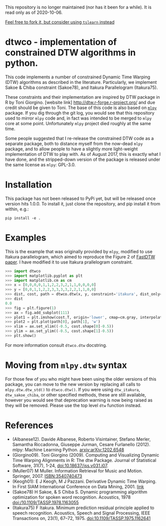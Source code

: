 This repository is no longer maintained (nor has it been for a while). It is read only as of 2020-10-06.

[Feel free to fork it, but consider using `tslearn` instead](https://tslearn.readthedocs.io/en/stable/user_guide/dtw.html?highlight=sakoe%20chiba#additional-constraints)

# dtwco - implementation of constrained DTW algorithms in python.

This code implements a number of constrained Dynamic Time Warping (DTW) algorithms as described in the literature.
Particularly, we implement Sakoe & Chiba constraint (Sakoe78), and Itakura Parallelogram (Itakura75).

These constraints and their implementation are inspired by DTW package in R by Toni Giorgino. [website link] http://dtw.r-forge.r-project.org/ and due credit should be given to Toni. The base of this code is also based on [`mlpy`](http://mlpy.sourceforge.net) package. If you dig through the git log, you would see that this repository used to mirror `mlpy` code and, in fact was intended to be merged to `mlpy` core at some point. Unfortunately `mlpy` project died roughly at the same time. 

Some people suggested that I re-release the constrained DTW code as a separate package, both to distance myself from the now-dead `mlpy` package, and to allow people to have a slightly more light-weight implementation of DTW to play with. As of August 2017, this is exactly what I have done, and the stripped-down version of the package is released under the same license as `mlpy`: GPL-3.0.

# Installation

This package has not been released to PyPi yet, but will be released once version hits 1.0.0.
To install it, just clone the repository, and pip install it from within, e.g.:
```
pip install -e .
```

# Examples

This is the example that was originally provided by `mlpy`, modified to use Itakura parallelogram,
which aimed to reproduce the Figure 2 of [FastDTW paper](https://dl.acm.org/citation.cfm?id=1367993). 
I have modified it to use Itakura prallelogram constraint.

```python
>>> import dtwco
>>> import matplotlib.pyplot as plt
>>> import matplotlib.cm as cm
>>> x = [0,0,0,0,1,1,2,2,3,2,1,1,0,0,0,0]
>>> y = [0,0,1,1,2,2,3,3,3,3,2,2,1,1,0,0]
>>> dist, cost, path = dtwco.dtw(x, y, constraint='itakura', dist_only=False)
>>> dist
0.0
>>> fig = plt.figure(1)
>>> ax = fig.add_subplot(111)
>>> plot1 = plt.imshow(cost.T, origin='lower', cmap=cm.gray, interpolation='nearest')
>>> plot2 = plt.plot(path[0], path[1], 'w')
>>> xlim = ax.set_xlim((-0.5, cost.shape[0]-0.5))
>>> ylim = ax.set_ylim((-0.5, cost.shape[1]-0.5))
>>> plt.show()
```

For more information consult `dtwco.dtw` docstring.

# Moving from `mlpy.dtw` syntax

For those few of you who might have been using the older versions of this package, you can move to the new version by replacing all calls to `mlpy.dtw.dtw_std()` to `dtwco.dtw()`. If you were using `dtw_itakura`, `dtw_sakoe_chiba`, or other specified methods, these are still available, however you would see that deprecation warning is now being raised as they will be removed. Please use the top level `dtw` function instead.

# References

* (Albanese12). Davide Albanese, Roberto Visintainer, Stefano Merler, Samantha Riccadonna, Giuseppe Jurman, Cesare Furlanello (2012). mlpy: Machine Learning Python. [arxiv:arXiv:1202.6548][Albanese12]
* (Giorgino09). Toni Giorgino (2009). Computing and Visualizing Dynamic Time Warping Alignments in R: The dtw Package. Journal of Statistical Software, 31(7), 1-24, [doi:10.18637/jss.v031.i07][Giorgino09].
* (Muller07) M Muller. Information Retrieval for Music and Motion. Springer, 2007. [ISBN:3540740473][Muller07]
* (Keogh01): E J Keogh, M J Pazzani. Derivative Dynamic Time Warping. In First SIAM International Conference on Data Mining, 2001. [link][Keogh01]
* (Sakoe78) H Sakoe, & S Chiba S. Dynamic programming algorithm optimization for spoken word recognition. Acoustics, 1978 [doi:/10.1109/TASSP.1978.1163055][Sakoe78]
* (Itakura75) F Itakura. Minimum prediction residual principle applied to speech recognition. Acoustics, Speech and Signal Processing, IEEE Transactions on, 23(1), 67–72, 1975. [doi:10.1109/TASSP.1975.1162641][Itakura75] 
    
[Muller07]: https://www.springer.com/gb/book/9783540740476
[Keogh01]: https://www.ics.uci.edu/~pazzani/Publications/sdm-02.pdf
[Sakoe78]: https://doi.org/10.1109/TASSP.1978.1163055
[Itakura75]: https://dx.doi.org/10.1109/TASSP.1975.1162641
[Giorgino09]: https://dx.doi.org/10.18637/jss.v031.i07 
[Albanese12]: https://arxiv.org/abs/1202.6548
